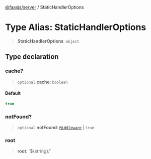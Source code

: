 [@faasjs/server](../README.md) / StaticHandlerOptions

# Type Alias: StaticHandlerOptions

> **StaticHandlerOptions**: `object`

## Type declaration

### cache?

> `optional` **cache**: `boolean`

#### Default

```ts
true
```

### notFound?

> `optional` **notFound**: [`Middleware`](Middleware.md) \| `true`

### root

> **root**: \`$\{string\}/\`
